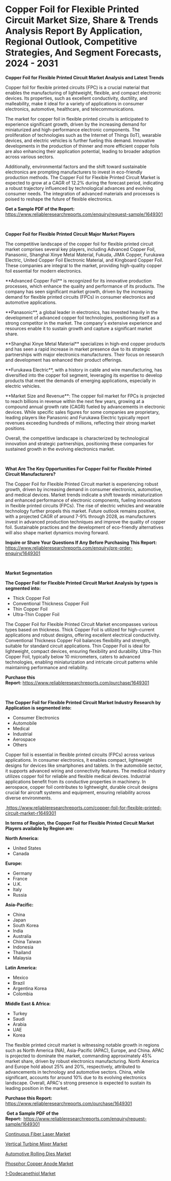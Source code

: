 <p><h1>Copper Foil for Flexible Printed Circuit Market Size, Share & Trends Analysis Report By Application, Regional Outlook, Competitive Strategies, And Segment Forecasts, 2024 - 2031</h1></p><p><strong>Copper Foil for Flexible Printed Circuit Market Analysis and Latest Trends</strong></p>
<p><p>Copper foil for flexible printed circuits (FPC) is a crucial material that enables the manufacturing of lightweight, flexible, and compact electronic devices. Its properties, such as excellent conductivity, ductility, and malleability, make it ideal for a variety of applications in consumer electronics, automotive, healthcare, and telecommunications.</p><p>The market for copper foil in flexible printed circuits is anticipated to experience significant growth, driven by the increasing demand for miniaturized and high-performance electronic components. The proliferation of technologies such as the Internet of Things (IoT), wearable devices, and electric vehicles is further fueling this demand. Innovative developments in the production of thinner and more efficient copper foils are also enhancing their application potential, leading to broader adoption across various sectors.</p><p>Additionally, environmental factors and the shift toward sustainable electronics are prompting manufacturers to invest in eco-friendly production methods. The Copper Foil for Flexible Printed Circuit Market is expected to grow at a CAGR of 12.2% during the forecast period, indicating a robust trajectory influenced by technological advances and evolving consumer needs. The integration of advanced materials and processes is poised to reshape the future of flexible electronics.</p></p>
<p><strong>Get a Sample PDF of the Report:&nbsp;</strong> <a href="https://www.reliableresearchreports.com/enquiry/request-sample/1649301?utm_campaign=1635&utm_medium=2&utm_source=Github&utm_content=ia&utm_term=15102024&utm_id=copper-foil-for-flexible-printed-circuit">https://www.reliableresearchreports.com/enquiry/request-sample/1649301</a></p>
<p>&nbsp;</p>
<p><strong>Copper Foil for Flexible Printed Circuit Major Market Players</strong></p>
<p><p>The competitive landscape of the copper foil for flexible printed circuit market comprises several key players, including Advanced Copper Foil, Panasonic, Shanghai Xinye Metal Material, Fukuda, JIMA Copper, Furukawa Electric, United Copper Foil Electronic Material, and Kingboard Copper Foil. These companies are integral to the market, providing high-quality copper foil essential for modern electronics.</p><p>**Advanced Copper Foil** is recognized for its innovative production processes, which enhance the quality and performance of its products. The company has seen significant market growth, driven by the increasing demand for flexible printed circuits (FPCs) in consumer electronics and automotive applications. </p><p>**Panasonic**, a global leader in electronics, has invested heavily in the development of advanced copper foil technologies, positioning itself as a strong competitor in the market. The company's extensive experience and resources enable it to sustain growth and capture a significant market share.</p><p>**Shanghai Xinye Metal Material** specializes in high-end copper products and has seen a rapid increase in market presence due to its strategic partnerships with major electronics manufacturers. Their focus on research and development has enhanced their product offerings.</p><p>**Furukawa Electric**, with a history in cable and wire manufacturing, has diversified into the copper foil segment, leveraging its expertise to develop products that meet the demands of emerging applications, especially in electric vehicles.</p><p>**Market Size and Revenue**: The copper foil market for FPCs is projected to reach billions in revenue within the next few years, growing at a compound annual growth rate (CAGR) fueled by advancements in electronic devices. While specific sales figures for some companies are proprietary, leading players like Panasonic and Furukawa Electric typically report revenues exceeding hundreds of millions, reflecting their strong market positions.</p><p>Overall, the competitive landscape is characterized by technological innovation and strategic partnerships, positioning these companies for sustained growth in the evolving electronics market.</p></p>
<p>&nbsp;</p>
<p><strong>What Are The Key Opportunities For Copper Foil for Flexible Printed Circuit Manufacturers?</strong></p>
<p><p>The Copper Foil for Flexible Printed Circuit market is experiencing robust growth, driven by increasing demand in consumer electronics, automotive, and medical devices. Market trends indicate a shift towards miniaturization and enhanced performance of electronic components, fueling innovations in flexible printed circuits (FPCs). The rise of electric vehicles and wearable technology further propels this market. Future outlook remains positive, with a projected CAGR of around 7-9% through 2028, as manufacturers invest in advanced production techniques and improve the quality of copper foil. Sustainable practices and the development of eco-friendly alternatives will also shape market dynamics moving forward.</p></p>
<p><strong>Inquire or Share Your Questions If Any Before Purchasing This Report:</strong> <a href="https://www.reliableresearchreports.com/enquiry/pre-order-enquiry/1649301?utm_campaign=1635&utm_medium=2&utm_source=Github&utm_content=ia&utm_term=15102024&utm_id=copper-foil-for-flexible-printed-circuit">https://www.reliableresearchreports.com/enquiry/pre-order-enquiry/1649301</a></p>
<p>&nbsp;</p>
<p><strong>Market Segmentation</strong></p>
<p><strong>The Copper Foil for Flexible Printed Circuit Market Analysis by types is segmented into:</strong></p>
<p><ul><li>Thick Copper Foil</li><li>Conventional Thickness Copper Foil</li><li>Thin Copper Foil</li><li>Ultra-Thin Copper Foil</li></ul></p>
<p><p>The Copper Foil for Flexible Printed Circuit Market encompasses various types based on thickness. Thick Copper Foil is utilized for high-current applications and robust designs, offering excellent electrical conductivity. Conventional Thickness Copper Foil balances flexibility and strength, suitable for standard circuit applications. Thin Copper Foil is ideal for lightweight, compact devices, ensuring flexibility and durability. Ultra-Thin Copper Foil, typically below 10 micrometers, caters to advanced technologies, enabling miniaturization and intricate circuit patterns while maintaining performance and reliability.</p></p>
<p><strong>Purchase this Report:&nbsp;</strong><a href="https://www.reliableresearchreports.com/purchase/1649301?utm_campaign=1635&utm_medium=2&utm_source=Github&utm_content=ia&utm_term=15102024&utm_id=copper-foil-for-flexible-printed-circuit">https://www.reliableresearchreports.com/purchase/1649301</a></p>
<p>&nbsp;</p>
<p><strong>The Copper Foil for Flexible Printed Circuit Market Industry Research by Application is segmented into:</strong></p>
<p><ul><li>Consumer Electronics</li><li>Automobile</li><li>Medical</li><li>Industrial</li><li>Aerospace</li><li>Others</li></ul></p>
<p><p>Copper foil is essential in flexible printed circuits (FPCs) across various applications. In consumer electronics, it enables compact, lightweight designs for devices like smartphones and tablets. In the automobile sector, it supports advanced wiring and connectivity features. The medical industry utilizes copper foil for reliable and flexible medical devices. Industrial applications benefit from its conductive properties in machinery. In aerospace, copper foil contributes to lightweight, durable circuit designs crucial for aircraft systems and equipment, ensuring reliability across diverse environments.</p></p>
<p><a href="https://www.reliableresearchreports.com/copper-foil-for-flexible-printed-circuit-market-r1649301?utm_campaign=1635&utm_medium=2&utm_source=Github&utm_content=ia&utm_term=15102024&utm_id=copper-foil-for-flexible-printed-circuit">&nbsp;https://www.reliableresearchreports.com/copper-foil-for-flexible-printed-circuit-market-r1649301</a></p>
<p><strong>In terms of Region, the Copper Foil for Flexible Printed Circuit Market Players available by Region are:</strong></p>
<p>
    <p> <strong> North America: </strong>
        <ul>
            <li>United States</li>
            <li>Canada</li>
        </ul>
        </p> 
    <p> <strong> Europe: </strong>
        <ul>
            <li>Germany</li>
            <li>France</li>
            <li>U.K.</li>
            <li>Italy</li>
            <li>Russia</li>
        </ul>
        </p> 
    <p> <strong> Asia-Pacific: </strong>
        <ul>
            <li>China</li>
            <li>Japan</li>
            <li>South Korea</li>
            <li>India</li>
            <li>Australia</li>
            <li>China Taiwan</li>
            <li>Indonesia</li>
            <li>Thailand</li>
            <li>Malaysia</li>
        </ul>
        </p> 
    <p> <strong> Latin America: </strong>
        <ul>
            <li>Mexico</li>
            <li>Brazil</li>
            <li>Argentina Korea</li>
            <li>Colombia</li>
        </ul>
        </p> 
    <p> <strong> Middle East & Africa: </strong>
        <ul>
            <li>Turkey</li>
            <li>Saudi</li>
            <li>Arabia</li>
            <li>UAE</li>
            <li>Korea</li>
        </ul>
    </p>
    </p>
<p><p>The flexible printed circuit market is witnessing notable growth in regions such as North America (NA), Asia-Pacific (APAC), Europe, and China. APAC is projected to dominate the market, commanding approximately 45% market share, driven by robust electronics manufacturing. North America and Europe hold about 25% and 20%, respectively, attributed to advancements in technology and automotive sectors. China, while significant, accounts for around 10% due to its evolving electronics landscape. Overall, APAC's strong presence is expected to sustain its leading position in the market.</p></p>
<p><strong>Purchase this Report: </strong><a href="https://www.reliableresearchreports.com/purchase/1649301?utm_campaign=1635&utm_medium=2&utm_source=Github&utm_content=ia&utm_term=15102024&utm_id=copper-foil-for-flexible-printed-circuit">https://www.reliableresearchreports.com/purchase/1649301</a></p>
<p>&nbsp;<strong>Get a Sample PDF of the Report:&nbsp;&nbsp;</strong><a href="https://www.reliableresearchreports.com/enquiry/request-sample/1649301?utm_campaign=1635&utm_medium=2&utm_source=Github&utm_content=ia&utm_term=15102024&utm_id=copper-foil-for-flexible-printed-circuit">https://www.reliableresearchreports.com/enquiry/request-sample/1649301</a></p>
<p><strong></strong></p>
<p><p><a href="https://www.linkedin.com/pulse/continuous-fiber-laser-industry-sector-market-dynamics-future-roa1e?utm_campaign=1635&utm_medium=2&utm_source=Github&utm_content=ia&utm_term=15102024&utm_id=copper-foil-for-flexible-printed-circuit">Continuous Fiber Laser Market</a></p><p><a href="https://www.linkedin.com/pulse/strategic-roadmap-success-global-vertical-turbine-mixer-market-gzthe?utm_campaign=1635&utm_medium=2&utm_source=Github&utm_content=ia&utm_term=15102024&utm_id=copper-foil-for-flexible-printed-circuit">Vertical Turbine Mixer Market</a></p><p><a href="https://www.linkedin.com/pulse/future-trends-global-automotive-rolling-dies-market-insights-he4se?trk=public_post_embed_feed-article-content&utm_campaign=1635&utm_medium=2&utm_source=Github&utm_content=ia&utm_term=15102024&utm_id=copper-foil-for-flexible-printed-circuit">Automotive Rolling Dies Market</a></p><p><a href="https://www.linkedin.com/pulse/global-phosphor-copper-anode-market-analysis-trends-forecasts-hubee?utm_campaign=1635&utm_medium=2&utm_source=Github&utm_content=ia&utm_term=15102024&utm_id=copper-foil-for-flexible-printed-circuit">Phosphor Copper Anode Market</a></p><p><a href="https://www.linkedin.com/pulse/in-depth-1-dodecanethiol-market-review-size-share-47cagr-growth-jut2e?trk=public_post_embed_feed-article-content&utm_campaign=1635&utm_medium=2&utm_source=Github&utm_content=ia&utm_term=15102024&utm_id=copper-foil-for-flexible-printed-circuit">1-Dodecanethiol Market</a></p></p>